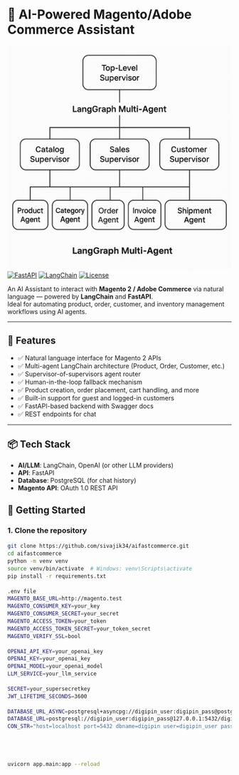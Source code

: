 # 🧠 AI-Powered Magento/Adobe Commerce Assistant
![Screenshot](docs/images/multiagent.png)
[![FastAPI](https://img.shields.io/badge/FastAPI-async--ready-green.svg)](https://fastapi.tiangolo.com/)
[![LangChain](https://img.shields.io/badge/LangChain-Agents-blue)](https://www.langchain.com/)
[![License](https://img.shields.io/github/license/sivajik34/aifastcommerce)](./LICENSE)

An AI Assistant to interact with **Magento 2 / Adobe Commerce** via natural language — powered by **LangChain** and **FastAPI**.  
Ideal for automating product, order, customer, and inventory management workflows using AI agents.

---

## 🚀 Features

- ✅ Natural language interface for Magento 2 APIs
- ✅ Multi-agent LangChain architecture (Product, Order, Customer, etc.)
- ✅ Supervisor-of-supervisors agent router
- ✅ Human-in-the-loop fallback mechanism
- ✅ Product creation, order placement, cart handling, and more
- ✅ Built-in support for guest and logged-in customers
- ✅ FastAPI-based backend with Swagger docs
- ✅ REST endpoints for chat
  
---

## 📦 Tech Stack

- **AI/LLM**: LangChain, OpenAI (or other LLM providers)
- **API**: FastAPI
- **Database**: PostgreSQL (for chat history)
- **Magento API**: OAuth 1.0 REST API

## 🧰 Getting Started

### 1. Clone the repository

```bash
git clone https://github.com/sivajik34/aifastcommerce.git
cd aifastcommerce
python -m venv venv
source venv/bin/activate  # Windows: venv\Scripts\activate
pip install -r requirements.txt

.env file
MAGENTO_BASE_URL=http://magento.test
MAGENTO_CONSUMER_KEY=your_key
MAGENTO_CONSUMER_SECRET=your_secret
MAGENTO_ACCESS_TOKEN=your_token
MAGENTO_ACCESS_TOKEN_SECRET=your_token_secret
MAGENTO_VERIFY_SSL=bool

OPENAI_API_KEY=your_openai_key
OPENAI_KEY=your_openai_key
OPENAI_MODEL=your_openai_model
LLM_SERVICE=your_llm_service

SECRET=your_supersecretkey
JWT_LIFETIME_SECONDS=3600

DATABASE_URL_ASYNC=postgresql+asyncpg://digipin_user:digipin_pass@postgres:5432/digipin
DATABASE_URL=postgresql://digipin_user:digipin_pass@127.0.0.1:5432/digipin
CON_STR="host=localhost port=5432 dbname=digipin user=digipin_user password=digipin_pass"




uvicorn app.main:app --reload